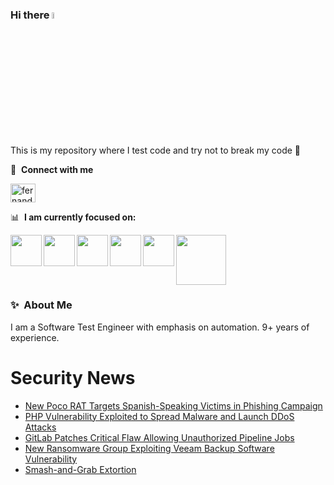 ### Hi there <a href="https://www.gautamkrishnar.com/"><img src="https://media.giphy.com/media/hvRJCLFzcasrR4ia7z/giphy.gif" width="5%"></a>
This is my repository where I test code and try not to break my code :rofl:

🔗 &nbsp;**Connect with me**
<p align="left">
<a href="https://linkedin.com/in/fernandorlcruz" target="blank"><img align="center" src="https://raw.githubusercontent.com/rahuldkjain/github-profile-readme-generator/master/src/images/icons/Social/linked-in-alt.svg" alt="fernando cruz" height="30" width="40" /></a>
  
📊 &nbsp;**I am currently focused on:**

<img align="left" width='50' height='50' src="https://cdn.jsdelivr.net/gh/devicons/devicon/icons/python/python-original-wordmark.svg" />
<img align="left" width='50' height='50' src="https://cdn.jsdelivr.net/gh/devicons/devicon/icons/csharp/csharp-original.svg" />
<img align="left" width='50' height='50' src="https://cdn.jsdelivr.net/gh/devicons/devicon/icons/jenkins/jenkins-original.svg" />
<img align="left" width='50' height='50' src="https://specflow.org/wp-content/uploads/2021/05/SpecFlow-Icon.png" />
<img align="left" width='50' height='50' src="https://www.svgrepo.com/show/306098/githubactions.svg" />
<img width='80' height='80' src="https://cdn2.vectorstock.com/i/1000x1000/64/81/security-testing-concept-icon-safety-audit-key-vector-29166481.jpg" />
          
          
  
### ✨&nbsp; About Me

I am a Software Test Engineer with emphasis on automation. 9+ years of experience.

# Security News
<!-- BLOG-POST-LIST:START -->
- [New Poco RAT Targets Spanish-Speaking Victims in Phishing Campaign](https://thehackernews.com/2024/07/new-poco-rat-targets-spanish-speaking.html)
- [PHP Vulnerability Exploited to Spread Malware and Launch DDoS Attacks](https://thehackernews.com/2024/07/php-vulnerability-exploited-to-spread.html)
- [GitLab Patches Critical Flaw Allowing Unauthorized Pipeline Jobs](https://thehackernews.com/2024/07/gitlab-patches-critical-flaw-allowing.html)
- [New Ransomware Group Exploiting Veeam Backup Software Vulnerability](https://thehackernews.com/2024/07/new-ransomware-group-exploiting-veeam.html)
- [Smash-and-Grab Extortion](https://thehackernews.com/2024/07/smash-and-grab-extortion.html)
<!-- BLOG-POST-LIST:END -->
